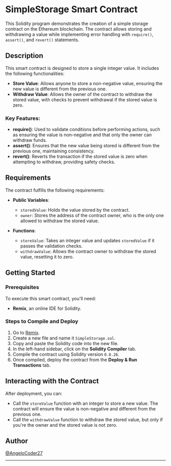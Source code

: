 # SimpleStorage Smart Contract

This Solidity program demonstrates the creation of a simple storage contract on the Ethereum blockchain. The contract allows storing and withdrawing a value while implementing error handling with `require()`, `assert()`, and `revert()` statements.

## Description

This smart contract is designed to store a single integer value. It includes the following functionalities:

- **Store Value**: Allows anyone to store a non-negative value, ensuring the new value is different from the previous one.
- **Withdraw Value**: Allows the owner of the contract to withdraw the stored value, with checks to prevent withdrawal if the stored value is zero.

### Key Features:
- **require()**: Used to validate conditions before performing actions, such as ensuring the value is non-negative and that only the owner can withdraw funds.
- **assert()**: Ensures that the new value being stored is different from the previous one, maintaining consistency.
- **revert()**: Reverts the transaction if the stored value is zero when attempting to withdraw, providing safety checks.

## Requirements

The contract fulfills the following requirements:

- **Public Variables**: 
  - `storedValue`: Holds the value stored by the contract.
  - `owner`: Stores the address of the contract owner, who is the only one allowed to withdraw the stored value.
  
- **Functions**:
  - `storeValue`: Takes an integer value and updates `storedValue` if it passes the validation checks.
  - `withdrawValue`: Allows the contract owner to withdraw the stored value, resetting it to zero.

## Getting Started

### Prerequisites

To execute this smart contract, you'll need:

- **Remix**, an online IDE for Solidity.

### Steps to Compile and Deploy

1. Go to [Remix](https://remix.ethereum.org/).
2. Create a new file and name it `SimpleStorage.sol`.
3. Copy and paste the Solidity code into the new file.
4. In the left-hand sidebar, click on the **Solidity Compiler** tab.
5. Compile the contract using Solidity version `0.8.26`.
6. Once compiled, deploy the contract from the **Deploy & Run Transactions** tab.

## Interacting with the Contract

After deployment, you can:

- Call the `storeValue` function with an integer to store a new value. The contract will ensure the value is non-negative and different from the previous one.
- Call the `withdrawValue` function to withdraw the stored value, but only if you're the owner and the stored value is not zero.

## Author

[@AngeloCoder27](https://github.com/AngeloCoder27)

---
